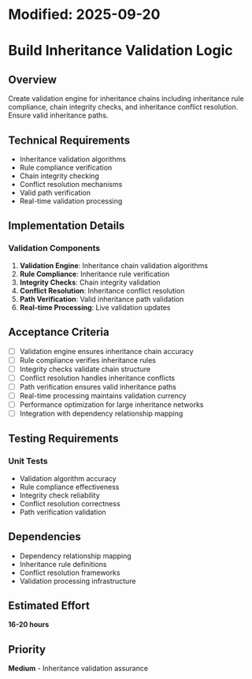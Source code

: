 # Modified: 2025-09-20

# Build Inheritance Validation Logic

## Overview
Create validation engine for inheritance chains including inheritance rule compliance, chain integrity checks, and inheritance conflict resolution. Ensure valid inheritance paths.

## Technical Requirements
- Inheritance validation algorithms
- Rule compliance verification
- Chain integrity checking
- Conflict resolution mechanisms
- Valid path verification
- Real-time validation processing

## Implementation Details
### Validation Components
1. **Validation Engine**: Inheritance chain validation algorithms
2. **Rule Compliance**: Inheritance rule verification
3. **Integrity Checks**: Chain integrity validation
4. **Conflict Resolution**: Inheritance conflict resolution
5. **Path Verification**: Valid inheritance path validation
6. **Real-time Processing**: Live validation updates

## Acceptance Criteria
- [ ] Validation engine ensures inheritance chain accuracy
- [ ] Rule compliance verifies inheritance rules
- [ ] Integrity checks validate chain structure
- [ ] Conflict resolution handles inheritance conflicts
- [ ] Path verification ensures valid inheritance paths
- [ ] Real-time processing maintains validation currency
- [ ] Performance optimization for large inheritance networks
- [ ] Integration with dependency relationship mapping

## Testing Requirements
### Unit Tests
- Validation algorithm accuracy
- Rule compliance effectiveness
- Integrity check reliability
- Conflict resolution correctness
- Path verification validation

## Dependencies
- Dependency relationship mapping
- Inheritance rule definitions
- Conflict resolution frameworks
- Validation processing infrastructure

## Estimated Effort
**16-20 hours**

## Priority
**Medium** - Inheritance validation assurance
